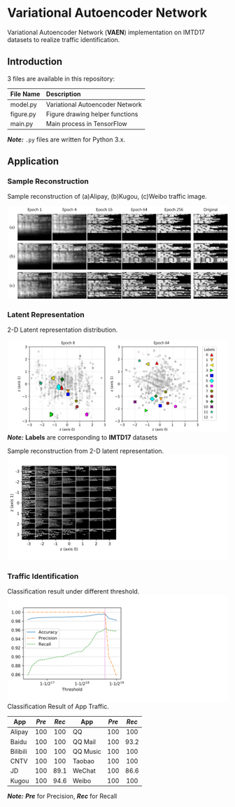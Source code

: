 # Variational Autoencoder Network
Variational Autoencoder Network (**VAEN**) implementation on IMTD17 datasets to realize traffic identification.

## Introduction
3 files are available in this repository: 

| File Name  | Description                     |
| :--------- | :------------------------------ |
| model.py   | Variational Autoencoder Network |
| figure.py  | Figure drawing helper functions |
| main.py    | Main process in TensorFlow      |

***Note:*** `.py` files are written for Python 3.x.

## Application

### Sample Reconstruction
Sample reconstruction of (a)Alipay, (b)Kugou, (c)Weibo traffic image.

![image](figures/1.png)

### Latent Representation
2-D Latent representation distribution.

![image](figures/2.png)
***Note:*** **Labels** are corresponding to **IMTD17** datasets

Sample reconstruction from 2-D latent representation.
![image](figures/3.png)

### Traffic Identification
Classification result under different threshold.
![image](figures/4.png)
Classification Result of App Traffic.

|   App    | _Pre_ | _Rec_ |   App    | _Pre_ | _Rec_ |
| -------- | :---: | :---: | -------- | :---: | :---: |
| Alipay   | 100   | 100   | QQ       | 100   | 100   |
| Baidu    | 100   | 100   | QQ Mail  | 100   | 93.2  |
| Bilibili | 100   | 100   | QQ Music | 100   | 100   |
| CNTV     | 100   | 100   | Taobao   | 100   | 100   |
| JD       | 100   | 89.1  | WeChat   | 100   | 86.6  |
| Kugou    | 100   | 94.6  | Weibo    | 100   | 100   |

***Note:*** ___Pre___ for Precision, ___Rec___ for Recall
